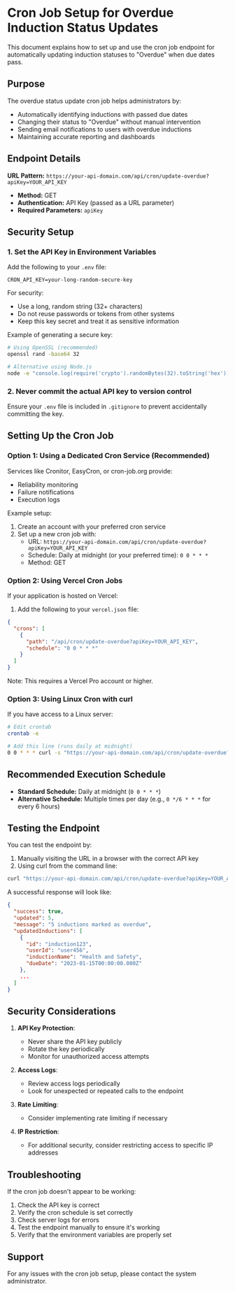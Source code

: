 # Cron Job Setup for Overdue Induction Status Updates

This document explains how to set up and use the cron job endpoint for automatically updating induction statuses to "Overdue" when due dates pass.

## Purpose

The overdue status update cron job helps administrators by:
- Automatically identifying inductions with passed due dates
- Changing their status to "Overdue" without manual intervention
- Sending email notifications to users with overdue inductions
- Maintaining accurate reporting and dashboards

## Endpoint Details

**URL Pattern:** `https://your-api-domain.com/api/cron/update-overdue?apiKey=YOUR_API_KEY`

- **Method:** GET
- **Authentication:** API Key (passed as a URL parameter)
- **Required Parameters:** `apiKey`

## Security Setup

### 1. Set the API Key in Environment Variables

Add the following to your `.env` file:

```
CRON_API_KEY=your-long-random-secure-key
```

For security:
- Use a long, random string (32+ characters)
- Do not reuse passwords or tokens from other systems
- Keep this key secret and treat it as sensitive information

Example of generating a secure key:

```bash
# Using OpenSSL (recommended)
openssl rand -base64 32

# Alternative using Node.js
node -e "console.log(require('crypto').randomBytes(32).toString('hex'))"
```

### 2. Never commit the actual API key to version control

Ensure your `.env` file is included in `.gitignore` to prevent accidentally committing the key.

## Setting Up the Cron Job

### Option 1: Using a Dedicated Cron Service (Recommended)

Services like Cronitor, EasyCron, or cron-job.org provide:
- Reliability monitoring
- Failure notifications
- Execution logs

Example setup:
1. Create an account with your preferred cron service
2. Set up a new cron job with:
   - URL: `https://your-api-domain.com/api/cron/update-overdue?apiKey=YOUR_API_KEY`
   - Schedule: Daily at midnight (or your preferred time): `0 0 * * *`
   - Method: GET

### Option 2: Using Vercel Cron Jobs

If your application is hosted on Vercel:

1. Add the following to your `vercel.json` file:

```json
{
  "crons": [
    {
      "path": "/api/cron/update-overdue?apiKey=YOUR_API_KEY",
      "schedule": "0 0 * * *"
    }
  ]
}
```

Note: This requires a Vercel Pro account or higher.

### Option 3: Using Linux Cron with curl

If you have access to a Linux server:

```bash
# Edit crontab
crontab -e

# Add this line (runs daily at midnight)
0 0 * * * curl -s "https://your-api-domain.com/api/cron/update-overdue?apiKey=YOUR_API_KEY" > /dev/null 2>&1
```

## Recommended Execution Schedule

- **Standard Schedule:** Daily at midnight (`0 0 * * *`)
- **Alternative Schedule:** Multiple times per day (e.g., `0 */6 * * *` for every 6 hours)

## Testing the Endpoint

You can test the endpoint by:

1. Manually visiting the URL in a browser with the correct API key
2. Using curl from the command line:

```bash
curl "https://your-api-domain.com/api/cron/update-overdue?apiKey=YOUR_API_KEY"
```

A successful response will look like:

```json
{
  "success": true,
  "updated": 5,
  "message": "5 inductions marked as overdue",
  "updatedInductions": [
    {
      "id": "induction123",
      "userId": "user456",
      "inductionName": "Health and Safety",
      "dueDate": "2023-01-15T00:00:00.000Z"
    },
    ...
  ]
}
```

## Security Considerations

1. **API Key Protection**: 
   - Never share the API key publicly
   - Rotate the key periodically
   - Monitor for unauthorized access attempts

2. **Access Logs**:
   - Review access logs periodically
   - Look for unexpected or repeated calls to the endpoint

3. **Rate Limiting**:
   - Consider implementing rate limiting if necessary

4. **IP Restriction**:
   - For additional security, consider restricting access to specific IP addresses

## Troubleshooting

If the cron job doesn't appear to be working:

1. Check the API key is correct
2. Verify the cron schedule is set correctly
3. Check server logs for errors
4. Test the endpoint manually to ensure it's working
5. Verify that the environment variables are properly set

## Support

For any issues with the cron job setup, please contact the system administrator.
